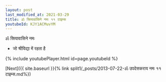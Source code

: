 ```yaml
---
layout: post
last_modified_at: 2021-03-29
title: ॐ स्रियावासिने नमः ११ टाइम्स
youtubeId: KJY1ACMuvYM
---
```

 
 
 ॐ स्रियावासिने नमः  
 
 -  जो श्रीविद्या में रहता है 
 
  
 
  
 
 
 
 
 
 


{% include youtubePlayer.html id=page.youtubeId %}
 
[Next]({{ site.baseurl }}{% link  split1/_posts/2013-07-22-ॐ उपदेसकराय नमः ११ टाइम्स.md%})
 
